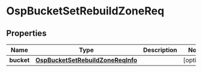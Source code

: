 # OspBucketSetRebuildZoneReq

## Properties
Name | Type | Description | Notes
------------ | ------------- | ------------- | -------------
**bucket** | [**OspBucketSetRebuildZoneReqInfo**](OspBucketSetRebuildZoneReqInfo.md) |  |  [optional]

